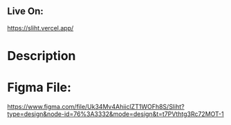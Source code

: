 ## Live On:

https://sliht.vercel.app/

# Description


# Figma File:
https://www.figma.com/file/Uk34Mv4AhiiclZT1WOFh8S/Sliht?type=design&node-id=76%3A3332&mode=design&t=t7PVthtg3Rc72MOT-1
